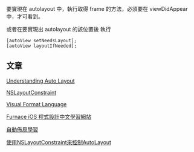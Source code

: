 要實現在 autolayout 中，執行取得 frame 的方法，必須要在 viewDidAppear 中，才可看到。

或者在要實現出 autolayout 的該位置後
執行

```
[autoView setNeedsLayout];
[autoView layoutIfNeeded];
```

## 文章
[Understanding Auto Layout](https://developer.apple.com/library/prerelease/mac/documentation/UserExperience/Conceptual/AutolayoutPG/)

[NSLayoutConstraint](https://developer.apple.com/library/ios/documentation/AppKit/Reference/NSLayoutConstraint_Class/index.html#//apple_ref/occ/clm/NSLayoutConstraint/constraintsWithVisualFormat:options:metrics:views:)

[Visual Format Language](https://developer.apple.com/library/ios/documentation/UserExperience/Conceptual/AutolayoutPG/VisualFormatLanguage.html#//apple_ref/doc/uid/TP40010853-CH27-SW1)

[Furnace iOS 程式設計中文學習網站](http://furnacedigital.blogspot.tw/2013/10/auto-layout.html)

[自動佈局學習](http://www.cnblogs.com/jamesy/p/4020595.html)


[使用NSLayoutConstraint來控制AutoLayout](https://yanwenlai.wordpress.com/2014/03/03/%E4%BD%BF%E7%94%A8nslayoutconstraint%E4%BE%86%E6%8E%A7%E5%88%B6autolayout/)